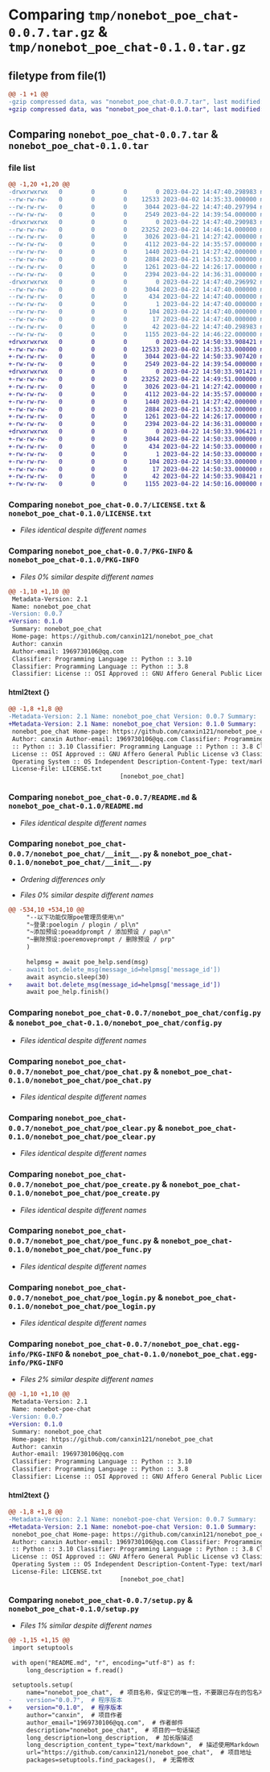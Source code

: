 # Comparing `tmp/nonebot_poe_chat-0.0.7.tar.gz` & `tmp/nonebot_poe_chat-0.1.0.tar.gz`

## filetype from file(1)

```diff
@@ -1 +1 @@
-gzip compressed data, was "nonebot_poe_chat-0.0.7.tar", last modified: Sat Apr 22 14:47:40 2023, max compression
+gzip compressed data, was "nonebot_poe_chat-0.1.0.tar", last modified: Sat Apr 22 14:50:33 2023, max compression
```

## Comparing `nonebot_poe_chat-0.0.7.tar` & `nonebot_poe_chat-0.1.0.tar`

### file list

```diff
@@ -1,20 +1,20 @@
-drwxrwxrwx   0        0        0        0 2023-04-22 14:47:40.298983 nonebot_poe_chat-0.0.7/
--rw-rw-rw-   0        0        0    12533 2023-04-02 14:35:33.000000 nonebot_poe_chat-0.0.7/LICENSE.txt
--rw-rw-rw-   0        0        0     3044 2023-04-22 14:47:40.297994 nonebot_poe_chat-0.0.7/PKG-INFO
--rw-rw-rw-   0        0        0     2549 2023-04-22 14:39:54.000000 nonebot_poe_chat-0.0.7/README.md
-drwxrwxrwx   0        0        0        0 2023-04-22 14:47:40.290983 nonebot_poe_chat-0.0.7/nonebot_poe_chat/
--rw-rw-rw-   0        0        0    23252 2023-04-22 14:46:14.000000 nonebot_poe_chat-0.0.7/nonebot_poe_chat/__init__.py
--rw-rw-rw-   0        0        0     3026 2023-04-21 14:27:42.000000 nonebot_poe_chat-0.0.7/nonebot_poe_chat/config.py
--rw-rw-rw-   0        0        0     4112 2023-04-22 14:35:57.000000 nonebot_poe_chat-0.0.7/nonebot_poe_chat/poe_chat.py
--rw-rw-rw-   0        0        0     1440 2023-04-21 14:27:42.000000 nonebot_poe_chat-0.0.7/nonebot_poe_chat/poe_clear.py
--rw-rw-rw-   0        0        0     2884 2023-04-21 14:53:32.000000 nonebot_poe_chat-0.0.7/nonebot_poe_chat/poe_create.py
--rw-rw-rw-   0        0        0     1261 2023-04-22 14:26:17.000000 nonebot_poe_chat-0.0.7/nonebot_poe_chat/poe_func.py
--rw-rw-rw-   0        0        0     2394 2023-04-22 14:36:31.000000 nonebot_poe_chat-0.0.7/nonebot_poe_chat/poe_login.py
-drwxrwxrwx   0        0        0        0 2023-04-22 14:47:40.296992 nonebot_poe_chat-0.0.7/nonebot_poe_chat.egg-info/
--rw-rw-rw-   0        0        0     3044 2023-04-22 14:47:40.000000 nonebot_poe_chat-0.0.7/nonebot_poe_chat.egg-info/PKG-INFO
--rw-rw-rw-   0        0        0      434 2023-04-22 14:47:40.000000 nonebot_poe_chat-0.0.7/nonebot_poe_chat.egg-info/SOURCES.txt
--rw-rw-rw-   0        0        0        1 2023-04-22 14:47:40.000000 nonebot_poe_chat-0.0.7/nonebot_poe_chat.egg-info/dependency_links.txt
--rw-rw-rw-   0        0        0      104 2023-04-22 14:47:40.000000 nonebot_poe_chat-0.0.7/nonebot_poe_chat.egg-info/requires.txt
--rw-rw-rw-   0        0        0       17 2023-04-22 14:47:40.000000 nonebot_poe_chat-0.0.7/nonebot_poe_chat.egg-info/top_level.txt
--rw-rw-rw-   0        0        0       42 2023-04-22 14:47:40.298983 nonebot_poe_chat-0.0.7/setup.cfg
--rw-rw-rw-   0        0        0     1155 2023-04-22 14:46:22.000000 nonebot_poe_chat-0.0.7/setup.py
+drwxrwxrwx   0        0        0        0 2023-04-22 14:50:33.908421 nonebot_poe_chat-0.1.0/
+-rw-rw-rw-   0        0        0    12533 2023-04-02 14:35:33.000000 nonebot_poe_chat-0.1.0/LICENSE.txt
+-rw-rw-rw-   0        0        0     3044 2023-04-22 14:50:33.907420 nonebot_poe_chat-0.1.0/PKG-INFO
+-rw-rw-rw-   0        0        0     2549 2023-04-22 14:39:54.000000 nonebot_poe_chat-0.1.0/README.md
+drwxrwxrwx   0        0        0        0 2023-04-22 14:50:33.901421 nonebot_poe_chat-0.1.0/nonebot_poe_chat/
+-rw-rw-rw-   0        0        0    23252 2023-04-22 14:49:51.000000 nonebot_poe_chat-0.1.0/nonebot_poe_chat/__init__.py
+-rw-rw-rw-   0        0        0     3026 2023-04-21 14:27:42.000000 nonebot_poe_chat-0.1.0/nonebot_poe_chat/config.py
+-rw-rw-rw-   0        0        0     4112 2023-04-22 14:35:57.000000 nonebot_poe_chat-0.1.0/nonebot_poe_chat/poe_chat.py
+-rw-rw-rw-   0        0        0     1440 2023-04-21 14:27:42.000000 nonebot_poe_chat-0.1.0/nonebot_poe_chat/poe_clear.py
+-rw-rw-rw-   0        0        0     2884 2023-04-21 14:53:32.000000 nonebot_poe_chat-0.1.0/nonebot_poe_chat/poe_create.py
+-rw-rw-rw-   0        0        0     1261 2023-04-22 14:26:17.000000 nonebot_poe_chat-0.1.0/nonebot_poe_chat/poe_func.py
+-rw-rw-rw-   0        0        0     2394 2023-04-22 14:36:31.000000 nonebot_poe_chat-0.1.0/nonebot_poe_chat/poe_login.py
+drwxrwxrwx   0        0        0        0 2023-04-22 14:50:33.906421 nonebot_poe_chat-0.1.0/nonebot_poe_chat.egg-info/
+-rw-rw-rw-   0        0        0     3044 2023-04-22 14:50:33.000000 nonebot_poe_chat-0.1.0/nonebot_poe_chat.egg-info/PKG-INFO
+-rw-rw-rw-   0        0        0      434 2023-04-22 14:50:33.000000 nonebot_poe_chat-0.1.0/nonebot_poe_chat.egg-info/SOURCES.txt
+-rw-rw-rw-   0        0        0        1 2023-04-22 14:50:33.000000 nonebot_poe_chat-0.1.0/nonebot_poe_chat.egg-info/dependency_links.txt
+-rw-rw-rw-   0        0        0      104 2023-04-22 14:50:33.000000 nonebot_poe_chat-0.1.0/nonebot_poe_chat.egg-info/requires.txt
+-rw-rw-rw-   0        0        0       17 2023-04-22 14:50:33.000000 nonebot_poe_chat-0.1.0/nonebot_poe_chat.egg-info/top_level.txt
+-rw-rw-rw-   0        0        0       42 2023-04-22 14:50:33.908421 nonebot_poe_chat-0.1.0/setup.cfg
+-rw-rw-rw-   0        0        0     1155 2023-04-22 14:50:16.000000 nonebot_poe_chat-0.1.0/setup.py
```

### Comparing `nonebot_poe_chat-0.0.7/LICENSE.txt` & `nonebot_poe_chat-0.1.0/LICENSE.txt`

 * *Files identical despite different names*

### Comparing `nonebot_poe_chat-0.0.7/PKG-INFO` & `nonebot_poe_chat-0.1.0/PKG-INFO`

 * *Files 0% similar despite different names*

```diff
@@ -1,10 +1,10 @@
 Metadata-Version: 2.1
 Name: nonebot_poe_chat
-Version: 0.0.7
+Version: 0.1.0
 Summary: nonebot_poe_chat
 Home-page: https://github.com/canxin121/nonebot_poe_chat
 Author: canxin
 Author-email: 1969730106@qq.com
 Classifier: Programming Language :: Python :: 3.10
 Classifier: Programming Language :: Python :: 3.8
 Classifier: License :: OSI Approved :: GNU Affero General Public License v3
```

#### html2text {}

```diff
@@ -1,8 +1,8 @@
-Metadata-Version: 2.1 Name: nonebot_poe_chat Version: 0.0.7 Summary:
+Metadata-Version: 2.1 Name: nonebot_poe_chat Version: 0.1.0 Summary:
 nonebot_poe_chat Home-page: https://github.com/canxin121/nonebot_poe_chat
 Author: canxin Author-email: 1969730106@qq.com Classifier: Programming Language
 :: Python :: 3.10 Classifier: Programming Language :: Python :: 3.8 Classifier:
 License :: OSI Approved :: GNU Affero General Public License v3 Classifier:
 Operating System :: OS Independent Description-Content-Type: text/markdown
 License-File: LICENSE.txt
                               [nonebot_poe_chat]
```

### Comparing `nonebot_poe_chat-0.0.7/README.md` & `nonebot_poe_chat-0.1.0/README.md`

 * *Files identical despite different names*

### Comparing `nonebot_poe_chat-0.0.7/nonebot_poe_chat/__init__.py` & `nonebot_poe_chat-0.1.0/nonebot_poe_chat/__init__.py`

 * *Ordering differences only*

 * *Files 0% similar despite different names*

```diff
@@ -534,10 +534,10 @@
     "--以下功能仅限poe管理员使用\n"
     "~登录:poelogin / plogin / pl\n"
     "~添加预设:poeaddprompt / 添加预设 / pap\n"
     "~删除预设:poeremoveprompt / 删除预设 / prp"
     )
     
     helpmsg = await poe_help.send(msg)
-    await bot.delete_msg(message_id=helpmsg['message_id'])
     await asyncio.sleep(30)
+    await bot.delete_msg(message_id=helpmsg['message_id'])
     await poe_help.finish()
```

### Comparing `nonebot_poe_chat-0.0.7/nonebot_poe_chat/config.py` & `nonebot_poe_chat-0.1.0/nonebot_poe_chat/config.py`

 * *Files identical despite different names*

### Comparing `nonebot_poe_chat-0.0.7/nonebot_poe_chat/poe_chat.py` & `nonebot_poe_chat-0.1.0/nonebot_poe_chat/poe_chat.py`

 * *Files identical despite different names*

### Comparing `nonebot_poe_chat-0.0.7/nonebot_poe_chat/poe_clear.py` & `nonebot_poe_chat-0.1.0/nonebot_poe_chat/poe_clear.py`

 * *Files identical despite different names*

### Comparing `nonebot_poe_chat-0.0.7/nonebot_poe_chat/poe_create.py` & `nonebot_poe_chat-0.1.0/nonebot_poe_chat/poe_create.py`

 * *Files identical despite different names*

### Comparing `nonebot_poe_chat-0.0.7/nonebot_poe_chat/poe_func.py` & `nonebot_poe_chat-0.1.0/nonebot_poe_chat/poe_func.py`

 * *Files identical despite different names*

### Comparing `nonebot_poe_chat-0.0.7/nonebot_poe_chat/poe_login.py` & `nonebot_poe_chat-0.1.0/nonebot_poe_chat/poe_login.py`

 * *Files identical despite different names*

### Comparing `nonebot_poe_chat-0.0.7/nonebot_poe_chat.egg-info/PKG-INFO` & `nonebot_poe_chat-0.1.0/nonebot_poe_chat.egg-info/PKG-INFO`

 * *Files 2% similar despite different names*

```diff
@@ -1,10 +1,10 @@
 Metadata-Version: 2.1
 Name: nonebot-poe-chat
-Version: 0.0.7
+Version: 0.1.0
 Summary: nonebot_poe_chat
 Home-page: https://github.com/canxin121/nonebot_poe_chat
 Author: canxin
 Author-email: 1969730106@qq.com
 Classifier: Programming Language :: Python :: 3.10
 Classifier: Programming Language :: Python :: 3.8
 Classifier: License :: OSI Approved :: GNU Affero General Public License v3
```

#### html2text {}

```diff
@@ -1,8 +1,8 @@
-Metadata-Version: 2.1 Name: nonebot-poe-chat Version: 0.0.7 Summary:
+Metadata-Version: 2.1 Name: nonebot-poe-chat Version: 0.1.0 Summary:
 nonebot_poe_chat Home-page: https://github.com/canxin121/nonebot_poe_chat
 Author: canxin Author-email: 1969730106@qq.com Classifier: Programming Language
 :: Python :: 3.10 Classifier: Programming Language :: Python :: 3.8 Classifier:
 License :: OSI Approved :: GNU Affero General Public License v3 Classifier:
 Operating System :: OS Independent Description-Content-Type: text/markdown
 License-File: LICENSE.txt
                               [nonebot_poe_chat]
```

### Comparing `nonebot_poe_chat-0.0.7/setup.py` & `nonebot_poe_chat-0.1.0/setup.py`

 * *Files 1% similar despite different names*

```diff
@@ -1,15 +1,15 @@
 import setuptools
 
 with open("README.md", "r", encoding="utf-8") as f:
     long_description = f.read()
 
 setuptools.setup(
     name="nonebot_poe_chat",  # 项目名称，保证它的唯一性，不要跟已存在的包名冲突即可
-    version="0.0.7",  # 程序版本
+    version="0.1.0",  # 程序版本
     author="canxin",  # 项目作者
     author_email="1969730106@qq.com",  # 作者邮件
     description="nonebot_poe_chat",  # 项目的一句话描述
     long_description=long_description,  # 加长版描述
     long_description_content_type="text/markdown",  # 描述使用Markdown
     url="https://github.com/canxin121/nonebot_poe_chat",  # 项目地址
     packages=setuptools.find_packages(),  # 无需修改
```

